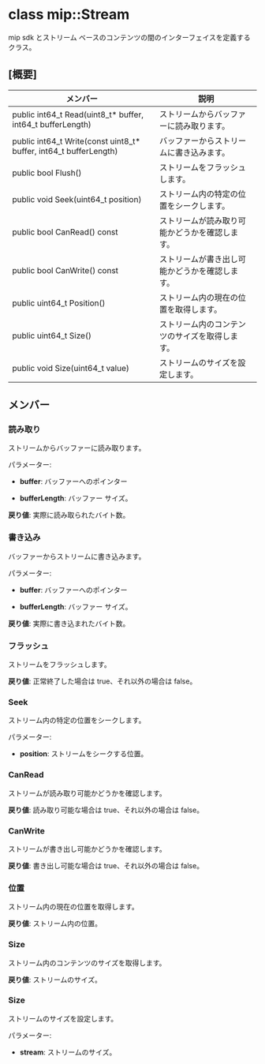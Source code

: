 # <a name="class-mipstream"></a>class mip::Stream 
mip sdk とストリーム ベースのコンテンツの間のインターフェイスを定義するクラス。
  
## <a name="summary"></a>[概要]
 メンバー                        | 説明                                
--------------------------------|---------------------------------------------
 public int64_t Read(uint8_t* buffer, int64_t bufferLength)  |  ストリームからバッファーに読み取ります。
 public int64_t Write(const uint8_t* buffer, int64_t bufferLength)  |  バッファーからストリームに書き込みます。
 public bool Flush()  |  ストリームをフラッシュします。
 public void Seek(uint64_t position)  |  ストリーム内の特定の位置をシークします。
 public bool CanRead() const  |  ストリームが読み取り可能かどうかを確認します。
 public bool CanWrite() const  |  ストリームが書き出し可能かどうかを確認します。
 public uint64_t Position()  |  ストリーム内の現在の位置を取得します。
 public uint64_t Size()  |  ストリーム内のコンテンツのサイズを取得します。
 public void Size(uint64_t value)  |  ストリームのサイズを設定します。
  
## <a name="members"></a>メンバー
  
### <a name="read"></a>読み取り
ストリームからバッファーに読み取ります。

パラメーター:  
* **buffer**: バッファーへのポインター 


* **bufferLength**: バッファー サイズ。 



  
**戻り値**: 実際に読み取られたバイト数。
  
### <a name="write"></a>書き込み
バッファーからストリームに書き込みます。

パラメーター:  
* **buffer**: バッファーへのポインター 


* **bufferLength**: バッファー サイズ。 



  
**戻り値**: 実際に書き込まれたバイト数。
  
### <a name="flush"></a>フラッシュ
ストリームをフラッシュします。

  
**戻り値**: 正常終了した場合は true、それ以外の場合は false。
  
### <a name="seek"></a>Seek
ストリーム内の特定の位置をシークします。

パラメーター:  
* **position**: ストリームをシークする位置。


  
### <a name="canread"></a>CanRead
ストリームが読み取り可能かどうかを確認します。

  
**戻り値**: 読み取り可能な場合は true、それ以外の場合は false。
  
### <a name="canwrite"></a>CanWrite
ストリームが書き出し可能かどうかを確認します。

  
**戻り値**: 書き出し可能な場合は true、それ以外の場合は false。
  
### <a name="position"></a>位置
ストリーム内の現在の位置を取得します。

  
**戻り値**: ストリーム内の位置。
  
### <a name="size"></a>Size
ストリーム内のコンテンツのサイズを取得します。

  
**戻り値**: ストリームのサイズ。
  
### <a name="size"></a>Size
ストリームのサイズを設定します。

パラメーター:  
* **stream**: ストリームのサイズ。


